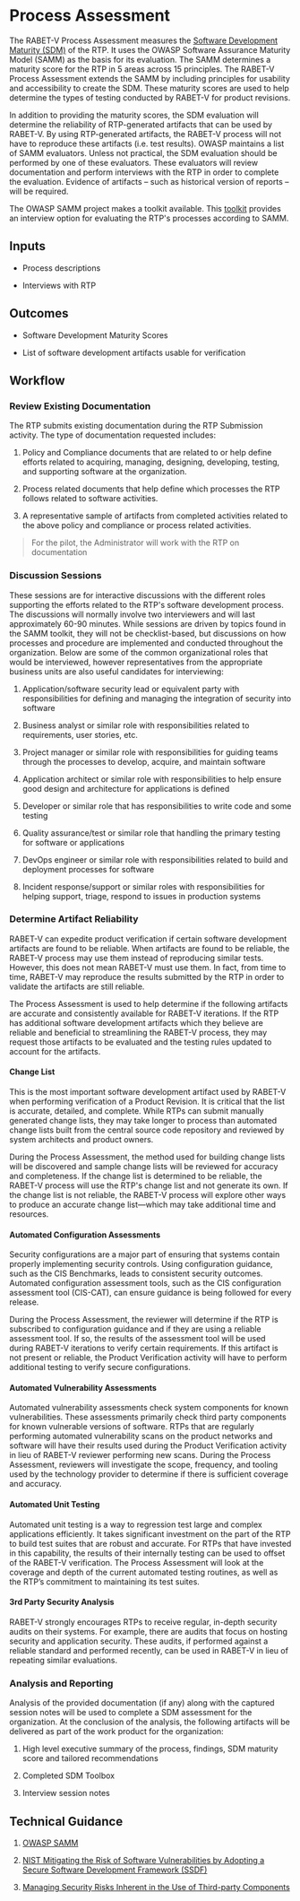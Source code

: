 # Process Assessment

The RABET-V Process Assessment measures the [Software Development Maturity (SDM)](../Software_Development_Maturity_Index/README.md) of the RTP. It uses the OWASP Software Assurance Maturity Model (SAMM) as the basis for its evaluation. The SAMM  determines a maturity score for the RTP in 5 areas across 15 principles. The RABET-V Process Assessment extends the SAMM by including principles for usability and accessibility to create the SDM. These maturity scores are used to help determine the types of testing conducted by RABET-V for product revisions.

In addition to providing the maturity scores, the SDM evaluation will determine the reliability of RTP-generated artifacts that can be used by RABET-V. By using RTP-generated artifacts, the RABET-V process will not have to reproduce these artifacts (i.e. test results). OWASP maintains a list of SAMM evaluators. Unless not practical, the SDM evaluation should be performed by one of these evaluators. These evaluators will review documentation and perform interviews with the RTP in order to complete the evaluation. Evidence of artifacts – such as historical version of reports – will be required.

The OWASP SAMM project makes a toolkit available. This [toolkit](https://github.com/OWASP/samm/tree/master/Supporting%20Resources/v2.0/toolbox) provides an interview option for evaluating the RTP's processes according to SAMM.

## Inputs

  - Process descriptions

  - Interviews with RTP

## Outcomes

  - Software Development Maturity Scores

  - List of software development artifacts usable for verification

## Workflow

### Review Existing Documentation

The RTP submits existing documentation during the RTP Submission activity. The type of documentation requested includes:

1.  Policy and Compliance documents that are related to or help define efforts related to acquiring, managing, designing, developing, testing, and supporting software at the organization.

1.  Process related documents that help define which processes the RTP follows related to software activities.

1.  A representative sample of artifacts from completed activities related to the above policy and compliance or process related activities.

> For the pilot, the Administrator will work with the RTP on documentation

### Discussion Sessions

These sessions are for interactive discussions with the different roles supporting the efforts related to the RTP's software development process. The discussions will normally involve two interviewers and will last approximately 60-90 minutes. While sessions are driven by topics found in the SAMM toolkit, they will not be checklist-based, but discussions on how processes and procedure are implemented and conducted throughout the organization. Below are some of the common organizational roles that would be interviewed, however representatives from the appropriate business units are also useful candidates for interviewing:

1.  Application/software security lead or equivalent party with responsibilities for defining and managing the integration of security into software

1.  Business analyst or similar role with responsibilities related to requirements, user stories, etc.

1.  Project manager or similar role with responsibilities for guiding teams through the processes to develop, acquire, and maintain software

1.  Application architect or similar role with responsibilities to help ensure good design and architecture for applications is defined

1.  Developer or similar role that has responsibilities to write code and some testing

1.  Quality assurance/test or similar role that handling the primary testing for software or applications

1.  DevOps engineer or similar role with responsibilities related to build and deployment processes for software

1.  Incident response/support or similar roles with responsibilities for helping support, triage, respond to issues in production systems

### Determine Artifact Reliability

RABET-V can expedite product verification if certain software development artifacts are found to be reliable. When artifacts are found to be reliable, the RABET-V process may use them instead of reproducing similar tests. However, this does not mean RABET-V must use them. In fact, from time to time, RABET-V may reproduce the results submitted by the RTP in order to validate the artifacts are still reliable.

The Process Assessment is used to help determine if the following artifacts are accurate and consistently available for RABET-V iterations. If the RTP has additional software development artifacts which they believe are reliable and beneficial to streamlining the RABET-V process, they may request those artifacts to be evaluated and the testing rules updated to account for the artifacts.

#### Change List

This is the most important software development artifact used by RABET-V when performing verification of a Product Revision. It is critical that the list is accurate, detailed, and complete. While RTPs can submit manually generated change lists, they may take longer to process than automated change lists built from the central source code repository and reviewed by system architects and product owners.

During the Process Assessment, the method used for building change lists will be discovered and sample change lists will be reviewed for accuracy and completeness. If the change list is determined to be reliable, the RABET-V process will use the RTP's change list and not generate its own. If the change list is not reliable, the RABET-V process will explore other ways to produce an accurate change list—which may take additional time and resources.

#### Automated Configuration Assessments

Security configurations are a major part of ensuring that systems contain properly implementing security controls. Using configuration guidance, such as the CIS Benchmarks, leads to consistent security outcomes. Automated configuration assessment tools, such as the CIS configuration assessment tool (CIS-CAT), can ensure guidance is being followed for every release.

During the Process Assessment, the reviewer will determine if the RTP is subscribed to configuration guidance and if they are using a reliable assessment tool. If so, the results of the assessment tool will be used during RABET-V iterations to verify certain requirements. If this artifact is not present or reliable, the Product Verification activity will have to perform additional testing to verify secure configurations.

#### Automated Vulnerability Assessments

Automated vulnerability assessments check system components for known vulnerabilities. These assessments primarily check third party components for known vulnerable versions of software. RTPs that are regularly performing automated vulnerability scans on the product networks and software will have their results used during the Product Verification activity in lieu of RABET-V reviewer performing new scans. During the Process Assessment, reviewers will investigate the scope, frequency, and tooling used by the technology provider to determine if there is sufficient coverage and accuracy.

#### Automated Unit Testing

Automated unit testing is a way to regression test large and complex applications efficiently. It takes significant investment on the part of the RTP to build test suites that are robust and accurate. For RTPs that have invested in this capability, the results of their internally testing can be used to offset of the RABET-V verification. The Process Assessment will look at the coverage and depth of the current automated testing routines, as well as the RTP’s commitment to maintaining its test suites.

#### 3rd Party Security Analysis

RABET-V strongly encourages RTPs to receive regular, in-depth security audits on their systems. For example, there are audits that focus on hosting security and application security. These audits, if performed against a reliable standard and performed recently, can be used in RABET-V in lieu of repeating similar evaluations.

### Analysis and Reporting

Analysis of the provided documentation (if any) along with the captured session notes will be used to complete a SDM assessment for the organization. At the conclusion of the analysis, the following artifacts will be delivered as part of the work product for the organization:

1.  High level executive summary of the process, findings, SDM maturity score and tailored recommendations

1.  Completed SDM Toolbox

1.  Interview session notes

## Technical Guidance

1.  [OWASP SAMM](https://owaspsamm.org/)

1.  [NIST Mitigating the Risk of Software Vulnerabilities by Adopting a Secure Software Development Framework (SSDF)](https://csrc.nist.gov/publications/detail/white-paper/2019/06/11/mitigating-risk-of-software-vulnerabilities-with-ssdf/draft)

1.  [Managing Security Risks Inherent in the Use of Third-party Components](https://safecode.org/wp-content/uploads/2017/05/SAFECode_TPC_Whitepaper.pdf)
